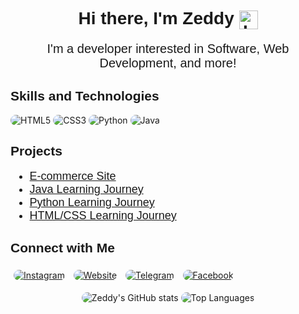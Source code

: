 <!-- Use HTML for better styling and custom buttons -->
<h1 align="center" style="font-family: 'Poppins', sans-serif;">Hi there, I'm Zeddy <img src="https://i.imgur.com/SkDOFg9.png" alt="Logo" width="30" height="30" align="center" /></h1>

<p align="center" style="font-family: 'Poppins', sans-serif; font-size: 20px;">
  I'm a developer interested in Software, Web Development, and more!
</p>

<h2 style="font-family: 'Poppins', sans-serif;">Skills and Technologies</h2>
<p>
  <img src="https://img.shields.io/badge/HTML5-E34F26?style=for-the-badge&logo=html5&logoColor=white" alt="HTML5" style="border-radius: 12px; transition: transform 0.2s;" />
  <img src="https://img.shields.io/badge/CSS3-1572B6?style=for-the-badge&logo=css3&logoColor=white" alt="CSS3" style="border-radius: 12px; transition: transform 0.2s;" />
  <img src="https://img.shields.io/badge/Python-3776AB?style=for-the-badge&logo=python&logoColor=white" alt="Python" style="border-radius: 12px; transition: transform 0.2s;" />
  <img src="https://img.shields.io/badge/Java-ED8B00?style=for-the-badge&logo=java&logoColor=white" alt="Java" style="border-radius: 12px; transition: transform 0.2s;" />
</p>

<h2 style="font-family: 'Poppins', sans-serif;">Projects</h2>
<ul style="font-family: 'Poppins', sans-serif; font-size: 18px;">
  <li><a href="https://github.com/yourusername/ecommerce-site">E-commerce Site</a></li>
  <li><a href="https://github.com/yourusername/java-learning">Java Learning Journey</a></li>
  <li><a href="https://github.com/yourusername/python-learning">Python Learning Journey</a></li>
  <li><a href="https://github.com/yourusername/htmlcss-learning">HTML/CSS Learning Journey</a></li>
</ul>

<h2 style="font-family: 'Poppins', sans-serif;">Connect with Me</h2>
<p>
  <a href="https://instagram.com/shazadar" style="display: inline-block; margin: 5px;">
    <img src="https://img.shields.io/badge/Instagram-E4405F?style=for-the-badge&logo=instagram&logoColor=white" alt="Instagram" style="border-radius: 12px; transition: transform 0.2s;" />
  </a>
  <a href="https://www.zeddyhere.com" style="display: inline-block; margin: 5px;">
    <img src="https://img.shields.io/badge/Website-000000?style=for-the-badge&logo=About.me&logoColor=white" alt="Website" style="border-radius: 12px; transition: transform 0.2s;" />
  </a>
  <a href="https://t.me/ZeddyAr" style="display: inline-block; margin: 5px;">
    <img src="https://img.shields.io/badge/Telegram-2CA5E0?style=for-the-badge&logo=telegram&logoColor=white" alt="Telegram" style="border-radius: 12px; transition: transform 0.2s;" />
  </a>
  <a href="https://www.facebook.com/shazadarshad" style="display: inline-block; margin: 5px;">
    <img src="https://img.shields.io/badge/Facebook-1877F2?style=for-the-badge&logo=facebook&logoColor=white" alt="Facebook" style="border-radius: 12px; transition: transform 0.2s;" />
  </a>
</p>

<div align="center">
  <img src="https://github-readme-stats.vercel.app/api?username=shazadarshad&show_icons=true&theme=radical" alt="Zeddy's GitHub stats" style="border-radius: 12px;"/>
  <img src="https://github-readme-stats.vercel.app/api/top-langs/?username=shazadarshad&layout=compact&theme=radical" alt="Top Languages" style="border-radius: 12px;"/>
</div>

<!-- Use comments to explain the purpose of your README -->
<!--
**shazadarshad/shazadarshad** is a ✨ _special_ ✨ repository because its `README.md` (this file) appears on your GitHub profile.

Here are some ideas to get you started:

- 🔭 I’m currently working on ...
- 🌱 I’m currently learning ...
- 👯 I’m looking to collaborate on ...
- 🤔 I’m looking for help with ...
- 💬 Ask me about ...
- 📫 How to reach me: ...
- 😄 Pronouns: ...
- ⚡ Fun fact: ...
-->
